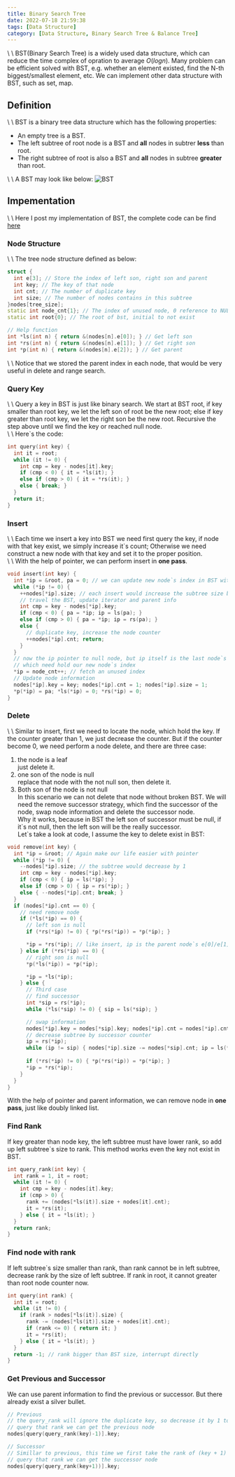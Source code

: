 ```yaml
---
title: Binary Search Tree
date: 2022-07-18 21:59:38
tags: [Data Structure]
category: [Data Structure, Binary Search Tree & Balance Tree]
---
```

\ \ BST(Binary Search Tree) is a widely used data structure, which can reduce the time complex of opration to average $O(log n)$.
Many problem can be efficient solved with BST, e.g. whether an element existed, find the N-th biggest/smallest element, etc.
We can implement other data structure with BST, such as set, map.
<!--more-->

## Definition  

\ \ BST is a binary tree data structure which has the following properties:  
- An empty tree is a BST.   
- The left subtree of root node is a BST and **all** nodes in subtrer **less** than root.  
- The right subtree of root is also a BST and **all** nodes in subtree **greater** than root.

\ \ A BST may look like below:
![BST](/images/Binary_Search_Tree/bst.svg)

## Impementation
\ \ Here I post my implementation of BST, the complete code can be find [here](https://github.com/HikawaRin/data_structure/blob/master/binary_search_tree_and_balanced_tree/binary_search_tree.cc)

### Node Structure 
\ \ The tree node structure defined as below:
```cpp
struct { 
  int e[3]; // Store the index of left son, right son and parent
  int key; // The key of that node
  int cnt; // The number of duplicate key
  int size; // The number of nodes contains in this subtree
}nodes[tree_size];
static int node_cnt{1}; // The index of unused node, 0 reference to NULL node
static int root{0}; // The root of bst, initial to not exist

// Help function
int *ls(int n) { return &(nodes[n].e[0]); } // Get left son
int *rs(int n) { return &(nodes[n].e[1]); } // Get right son
int *p(int n) { return &(nodes[n].e[2]); } // Get parent
```
\ \ Notice that we stored the parent index in each node, that would be very useful in delete and range search.

### Query Key
\ \ Query a key in BST is just like binary search.
We start at BST root, if key smaller than root key, we let the left son of root be the new root; else if key greater than root key, we let the right son be the new root.
Recursive the step above until we find the key or reached null node.  
\ \ Here\`s the code:
```cpp
int query(int key) { 
  int it = root;
  while (it != 0) { 
    int cmp = key - nodes[it].key;
    if (cmp < 0) { it = *ls(it); }
    else if (cmp > 0) { it = *rs(it); }
    else { break; }
  }
  return it;
}
```

### Insert  
\ \ Each time we insert a key into BST we need first query the key, if node with that key exist, we simply increase it\`s count; 
Otherwise we need construct a new node with that key and set it to the proper position.  
\ \ With the help of pointer, we can perform insert in **one pass**.  
```cpp
void insert(int key) { 
  int *ip = &root, pa = 0; // we can update new node`s index in BST with the help of pointer
  while (*ip != 0) { 
    ++nodes[*ip].size; // each insert would increase the subtree size by 1
    // travel the BST, update iterator and parent info
    int cmp = key - nodes[*ip].key;
    if (cmp < 0) { pa = *ip; ip = ls(pa); }
    else if (cmp > 0) { pa = *ip; ip = rs(pa); }
    else {
      // duplicate key, increase the node counter
      ++nodes[*ip].cnt; return;
    }
  }
  // now the ip pointer to null node, but ip itself is the last node`s e[0]/e[1], 
  // which need hold our new node`s index
  *ip = node_cnt++; // fetch an unused index
  // Update node information
  nodes[*ip].key = key; nodes[*ip].cnt = 1; nodes[*ip].size = 1;
  *p(*ip) = pa; *ls(*ip) = 0; *rs(*ip) = 0;
}
```

### Delete
\ \ Similar to insert, first we need to locate the node, which hold the key. 
If the counter greater than 1, we just decrease the counter. 
But if the counter become 0, we need perform a node delete, and there are three case:  
1. the node is a leaf  
just delete it.  
2. one son of the node is null  
replace that node with the not null son, then delete it.
3. Both son of the node is not null  
In this scenario we can not delete that node without broken BST. 
We will need the remove successor strategy, 
which find the successor of the node, swap node information and delete the successor node.  
Why it works, because in BST the left son of successor must be null, if it\`s not null, then the left son will be the really successor.  
Let\`s take a look at code, I assume the key to delete exist in BST:
```cpp
void remove(int key) { 
  int *ip = &root; // Again make our life easier with pointer
  while (*ip != 0) { 
    --nodes[*ip].size; // the subtree would decrease by 1
    int cmp = key - nodes[*ip].key;
    if (cmp < 0) { ip = ls(*ip); }
    else if (cmp > 0) { ip = rs(*ip); }
    else { --nodes[*ip].cnt; break; }
  }
  if (nodes[*ip].cnt == 0) { 
    // need remove node
    if (*ls(*ip) == 0) { 
      // left son is null
      if (*rs(*ip) != 0) { *p(*rs(*ip)) = *p(*ip); }

      *ip = *rs(*ip); // like insert, ip is the parent node`s e[0]/e[1]
    } else if (*rs(*ip) == 0) { 
      // right son is null
      *p(*ls(*ip)) = *p(*ip);

      *ip = *ls(*ip); 
    } else { 
      // Third case
      // find successor
      int *sip = rs(*ip);
      while (*ls(*sip) != 0) { sip = ls(*sip); }

      // swap information
      nodes[*ip].key = nodes[*sip].key; nodes[*ip].cnt = nodes[*ip].cnt;
      // decrease subtree by successor counter
      ip = rs(*ip);
      while (ip != sip) { nodes[*ip].size -= nodes[*sip].cnt; ip = ls(*ip); }
      
      if (*rs(*ip) != 0) { *p(*rs(*ip)) = *p(*ip); }
      *ip = *rs(*ip);
    }
  }
}
```
With the help of pointer and parent information, we can remove node in **one pass**, just like doubly linked list.

### Find Rank
If key greater than node key, the left subtree must have lower rank, so add up left subtree`s size to rank. 
This method works even the key not exist in BST.
```cpp
int query_rank(int key) { 
  int rank = 1, it = root;
  while (it != 0) { 
    int cmp = key - nodes[it].key;
    if (cmp > 0) { 
      rank += (nodes[*ls(it)].size + nodes[it].cnt);
      it = *rs(it); 
    } else { it = *ls(it); }
  }
  return rank;
}
```

### Find node with rank
If left subtree\`s size smaller than rank, than rank cannot be in left subtree, decrease rank by the size of left subtree.
If rank in root, it cannot greater than root node counter now.
```cpp
int query(int rank) { 
  int it = root;
  while (it != 0) { 
    if (rank > nodes[*ls(it)].size) { 
      rank -= (nodes[*ls(it)].size + nodes[it].cnt);
      if (rank <= 0) { return it; }
      it = *rs(it);
    } else { it = *ls(it); }
  }
  return -1; // rank bigger than BST size, interrupt directly
}
```

### Get Previous and Successor
We can use parent information to find the previous or successor.
But there already exist a silver bullet.
```cpp
// Previous
// the query_rank will ignore the duplicate key, so decrease it by 1 to get the previous key rank
// query that rank we can get the previous node
nodes[query(query_rank(key)-1)].key;

// Successor
// Simillar to previous, this time we first take the rank of (key + 1) that will return the rank of successor node 
// query that rank we can get the successor node
nodes[query(query_rank(key+1))].key;
```
